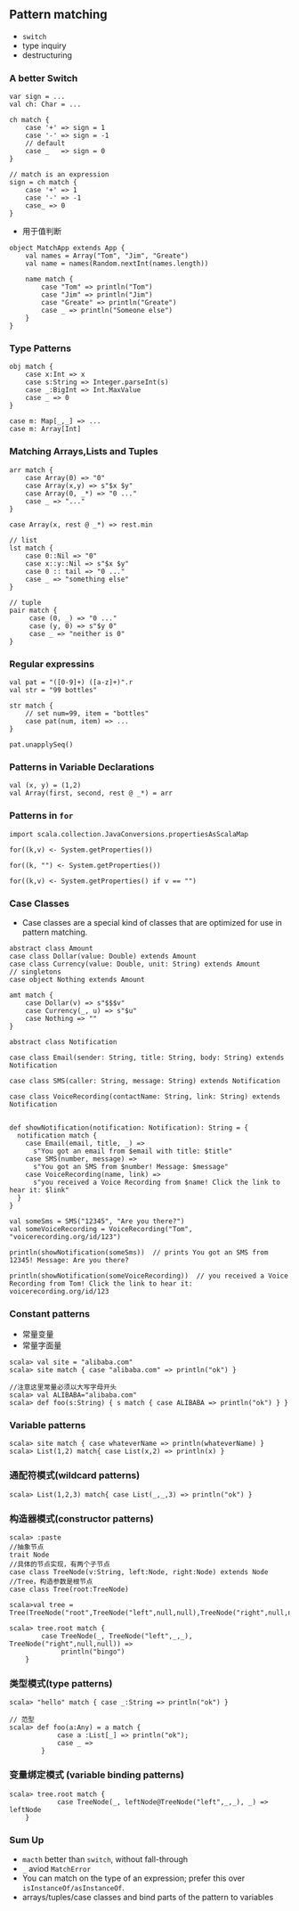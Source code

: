 ## Pattern matching
*	`switch`
* 	type inquiry
*  destructuring

### A better Switch
```
var sign = ...
val ch: Char = ...

ch match {
	case '+' => sign = 1
	case '-' => sign = -1
	// default
	case _   => sign = 0
}

// match is an expression
sign = ch match {
	case '+' => 1
	case '-' => -1
	case_ => 0
}
```

*	用于值判断

```
object MatchApp extends App {
	val names = Array("Tom", "Jim", "Greate")
	val name = names(Random.nextInt(names.length))
	
	name match {
		case "Tom" => println("Tom")
		case "Jim" => println("Jim")
		case "Greate" => println("Greate")
		case _ => println("Someone else")
	}
}
```

### Type Patterns
```
obj match {
	case x:Int => x
	case s:String => Integer.parseInt(s)
	case _:BigInt => Int.MaxValue
	case _ => 0
}

case m: Map[_,_] => ...
case m: Array[Int]
```

### Matching Arrays,Lists and Tuples
```
arr match {
	case Array(0) => "0"
	case Array(x,y) => s"$x $y"
	case Array(0, _*) => "0 ..."
	case _ => "..."
}

case Array(x, rest @ _*) => rest.min
```

```
// list
lst match {
	case 0::Nil => "0"
	case x::y::Nil => s"$x $y"
	case 0 :: tail => "0 ..."
	case _ => "something else"
}
```

```
// tuple
pair match {
     case (0, _) => "0 ..."
     case (y, 0) => s"$y 0"
     case _ => "neither is 0"
}
```

### Regular expressins
```
val pat = "([0-9]+) ([a-z]+)".r
val str = "99 bottles"

str match {
	// set num=99, item = "bottles"
	case pat(num, item) => ...
}

pat.unapplySeq()
```

### Patterns in Variable Declarations
```
val (x, y) = (1,2)
val Array(first, second, rest @ _*) = arr
```

### Patterns in `for`
```
import scala.collection.JavaConversions.propertiesAsScalaMap

for((k,v) <- System.getProperties())

for((k, "") <- System.getProperties())

for((k,v) <- System.getProperties() if v == "")
```

### Case Classes
*	Case classes are a special kind of classes that are optimized for use in pattern matching.

```
abstract class Amount 
case class Dollar(value: Double) extends Amount
case class Currency(value: Double, unit: String) extends Amount
// singletons
case object Nothing extends Amount

amt match {
	case Dollar(v) => s"$$$v"
	case Currency(_, u) => s"$u"
	case Nothing => ""
}
```


```
abstract class Notification

case class Email(sender: String, title: String, body: String) extends Notification

case class SMS(caller: String, message: String) extends Notification

case class VoiceRecording(contactName: String, link: String) extends Notification


def showNotification(notification: Notification): String = {
  notification match {
    case Email(email, title, _) =>
      s"You got an email from $email with title: $title"
    case SMS(number, message) =>
      s"You got an SMS from $number! Message: $message"
    case VoiceRecording(name, link) =>
      s"you received a Voice Recording from $name! Click the link to hear it: $link"
  }
}

val someSms = SMS("12345", "Are you there?")
val someVoiceRecording = VoiceRecording("Tom", "voicerecording.org/id/123")

println(showNotification(someSms))  // prints You got an SMS from 12345! Message: Are you there?

println(showNotification(someVoiceRecording))  // you received a Voice Recording from Tom! Click the link to hear it: voicerecording.org/id/123
```

### Constant patterns
*	常量变量
* 	常量字面量

```
scala> val site = "alibaba.com"
scala> site match { case "alibaba.com" => println("ok") }

//注意这里常量必须以大写字母开头
scala> val ALIBABA="alibaba.com"
scala> def foo(s:String) { s match { case ALIBABA => println("ok") } } 
```

### Variable patterns
```
scala> site match { case whateverName => println(whateverName) }
scala> List(1,2) match{ case List(x,2) => println(x) }
```

###  通配符模式(wildcard patterns)
```
scala> List(1,2,3) match{ case List(_,_,3) => println("ok") }
```

### 构造器模式(constructor patterns)
```
scala> :paste
//抽象节点
trait Node 
//具体的节点实现，有两个子节点
case class TreeNode(v:String, left:Node, right:Node) extends Node 
//Tree，构造参数是根节点
case class Tree(root:TreeNode)  

scala>val tree = Tree(TreeNode("root",TreeNode("left",null,null),TreeNode("right",null,null)))

scala> tree.root match { 
        case TreeNode(_, TreeNode("left",_,_), TreeNode("right",null,null)) =>
             println("bingo") 
    }
```

### 类型模式(type patterns)
```
scala> "hello" match { case _:String => println("ok") }

// 范型
scala> def foo(a:Any) = a match { 
            case a :List[_] => println("ok"); 
            case _ => 
        } 
```

### 变量绑定模式 (variable binding patterns)
```
scala> tree.root match { 
			case TreeNode(_, leftNode@TreeNode("left",_,_), _) => leftNode 
	}
```


### Sum Up
*	`macth` better than `switch`, without fall-through
* 	`_` aviod `MatchError`
*	You can match on the type of an expression; prefer this over `isInstanceOf/asInstanceOf`.
* 	arrays/tuples/case classes and bind parts of the pattern to variables

